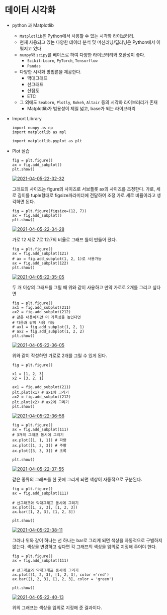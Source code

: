 # 데이터 시각화

- python 과 Matplotlib

  - `Matplotlib`은 Python에서 사용할 수 있는 시각화 라이브러리.
  - 현재 사용되고 있는 다양한 데이터 분석 및 머신러닝/딥러닝은 Python에서 이뤄지고 있다
  - `numpy`와 `scipy`를 베이스로 하여 다양한 라이브러리와 호환성이 좋다.
    - `Scikit-Learn`, `PyTorch`, `Tensorflow`
    - `Pandas`
  - 다양한 시각화 방법론을 제공한다.
    - 막대그래프
    - 선그래프
    - 산점도
    - ETC
  - 그 외에도 `Seaborn`, `Plotly`, `Bokeh`, `Altair` 등의 시각화 라이브러리가 존재
    - Matplotlib가 범용성이 제일 넓고, base가 되는 라이브러리

- Import Library

  ```
  import numpy as np 
  import matplotlib as mpl
  
  import matplotlib.pyplot as plt
  ```



- Plot 실습

  ```
  fig = plt.figure()
  ax = fig.add_subplot()
  plt.show()
  ```

  <a href="https://imgbb.com/"><img src="https://i.ibb.co/2yRBG8R/2021-04-05-22-32-32.png" alt="2021-04-05-22-32-32" border="0"></a>

  그래프의 사이즈는 figure의 사이즈로 서브플롯 ax의 사이즈를 조정한다. 가로, 세로 길이를 tuple형태로 figsize파라미터에 전달하여 조정 가로 세로 비율이라고 생각하면 된다.

  ```
  fig = plt.figure(figsize=(12, 7))
  ax = fig.add_subplot()
  plt.show()
  ```

  <a href="https://ibb.co/nBP9LQZ"><img src="https://i.ibb.co/yp4tQgG/2021-04-05-22-34-28.png" alt="2021-04-05-22-34-28" border="0"></a>

  가로 12 세로 7로 12:7의 비율로 그래프 틀이 만들어 졌다.

  ```
  fig = plt.figure()
  ax = fig.add_subplot(121) 
  # ax = fig.add_subplot(1, 2, 1)로 사용가능
  ax = fig.add_subplot(122) 
  plt.show()
  ```

  <a href="https://imgbb.com/"><img src="https://i.ibb.co/ydHzNW0/2021-04-05-22-35-05.png" alt="2021-04-05-22-35-05" border="0"></a>

  두 개 이상의 그래프를 그릴 때 위와 같이 사용하고 만약 가로로 2개를 그리고 싶다면

  ```
  fig = plt.figure()
  ax1 = fig.add_subplot(211) 
  ax2 = fig.add_subplot(212) 
  # 같은 내용이지만 더 가독성을 높인다면 
  # 다음과 같이 사용 가능
  # ax1 = fig.add_subplot(1, 2, 1)
  # ax2 = fig.add_subplot(1, 2, 2)
  plt.show()
  ```

  <a href="https://imgbb.com/"><img src="https://i.ibb.co/PrVwdr5/2021-04-05-22-36-05.png" alt="2021-04-05-22-36-05" border="0"></a>

  위와 같이 작성하면 가로로 2개를 그릴 수 있게 된다.

  ```
  fig = plt.figure()
  
  x1 = [1, 2, 3]
  x2 = [3, 2, 1]
  
  ax1 = fig.add_subplot(211) 
  plt.plot(x1) # ax1에 그리기
  ax2 = fig.add_subplot(212) 
  plt.plot(x2) # ax2에 그리기
  plt.show()
  ```

  <a href="https://imgbb.com/"><img src="https://i.ibb.co/GxxB9yp/2021-04-05-22-36-56.png" alt="2021-04-05-22-36-56" border="0"></a>

  ```
  fig = plt.figure()
  ax = fig.add_subplot(111) 
  # 3개의 그래프 동시에 그리기
  ax.plot([1, 1, 1]) # 파랑
  ax.plot([1, 2, 3]) # 주황
  ax.plot([3, 3, 3]) # 초록
  
  plt.show()
  ```

  <a href="https://imgbb.com/"><img src="https://i.ibb.co/S6NrXkp/2021-04-05-22-37-55.png" alt="2021-04-05-22-37-55" border="0"></a>

  같은 종류의 그래프를 한 곳에 그리게 되면 색상이 자동적으로 구분된다.

  ```
  fig = plt.figure()
  ax = fig.add_subplot(111) 
  
  # 선그래프와 막대그래프 동시에 그리기
  ax.plot([1, 2, 3], [1, 2, 3]) 
  ax.bar([1, 2, 3], [1, 2, 3]) 
  
  plt.show()
  ```

  <a href="https://imgbb.com/"><img src="https://i.ibb.co/30stWgh/2021-04-05-22-38-11.png" alt="2021-04-05-22-38-11" border="0"></a>

  그러나 위와 같이 하나는 선 하나는 bar로 그리게 되면 색상을 자동적으로 구별하지 않는다. 색상을 변경하고 싶다면 각 그래프의 색상을 임의로 지정해 주어야 한다. 

  ```
  fig = plt.figure()
  ax = fig.add_subplot(111) 
  
  # 선그래프와 막대그래프 동시에 그리기
  ax.plot([1, 2, 3], [1, 2, 3], color ='red') 
  ax.bar([1, 2, 3], [1, 2, 3], color = 'green') 
  
  plt.show()
  ```

  <a href="https://imgbb.com/"><img src="https://i.ibb.co/xqDVzHX/2021-04-05-22-40-13.png" alt="2021-04-05-22-40-13" border="0"></a>

  위의 그래프는 색상을 임의로 지정해 준 결과이다.

